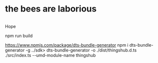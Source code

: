# the bees are laborious

![]()

Hope

npm run build

https://www.npmjs.com/package/dts-bundle-generator
npm i dts-bundle-generator -g
../sdk> dts-bundle-generator -o ./dist/thingshub.d.ts ./src/index.ts  --umd-module-name thingshub